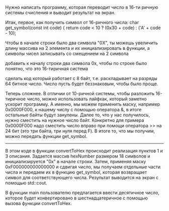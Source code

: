 Нужно написать программу, которая переводит число в 16-ти ричную системы счисления и выводит результат на экран.

Итак, первое, как получить символ от 16-ричного числа:
char get_symbol(const int code) {
return code < 10 ? (0x30 + code) : ('A' + code - 10);

Чтобы в начале строки было два символа "0X", ты можешь увеличить длину массива на 2 элемента и их инициализировать в функции, а символы чисел записывать со смещением на 2 символа

добавить к началу строки два символа 0x, чтобы по строке было понятно, что это 16-тиричная система

сделать код который работает с 8 байт, т.е. раскладывает на разряды 64 битное число. Число пусть будет беззнаковым, чтобы было проще.

Теперь сложнее. В отличии от 10-ричной системы, чтобы разложить 16-тиричное число, можно использовать лайфхак, который заметно ускорит программу. А именно, мы можем применить маску, например 0x0000F000, к нашему числу с помощью оператора &, в итоге остальные байты будут занулены. Далее то, что у нас получилось, нужно сместить на нужное число байт. Конкретно для примера 0x0000F000 надо сместить число вправо при помощи оператора >> на 24 бит (это три байта, три нуля перед F). В итоге то, что мы получим, можно передать функции get_symbol.

------------------------------------------------------

В этом коде в функции convertToHex происходит реализация пунктов 1 и 3 описания. Задается массив hexNumber размером 18 символов и инициализируется "0x" в начале строки. Затем, применяя маску 0xF000000000000000 и сдвигая число, мы получаем отдельные части числа и передаем их в функцию get_symbol, которая возвращает символ для соответствующего числа. Результат выводится на экран с помощью std::cout.

В функции main пользователю предлагается ввести десятичное число, которое будет конвертировано в шестнадцатеричное с помощью вызова функции convertToHex.